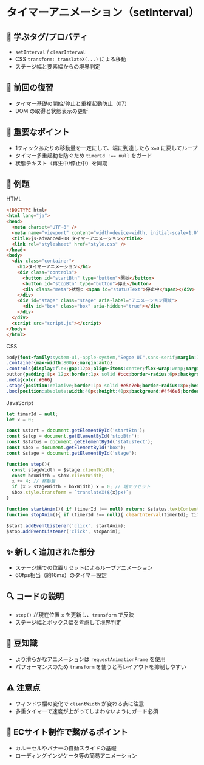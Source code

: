 # タイマーアニメーション（setInterval）

## 🧩 **学ぶタグ/プロパティ**
- `setInterval` / `clearInterval`
- CSS `transform: translateX(...)` による移動
- ステージ幅と要素幅からの境界判定

## 🔁 **前回の復習**
- タイマー基礎の開始/停止と重複起動防止（07）
- DOM の取得と状態表示の更新

## 📌 **重要なポイント**
- 1ティックあたりの移動量を一定にして、端に到達したら `x=0` に戻してループ
- タイマー多重起動を防ぐため `timerId !== null` をガード
- 状態テキスト（再生中/停止中）を同期

## 🧪 **例題**
HTML
```html
<!DOCTYPE html>
<html lang="ja">
<head>
  <meta charset="UTF-8" />
  <meta name="viewport" content="width=device-width, initial-scale=1.0" />
  <title>js-advanced-08 タイマーアニメーション</title>
  <link rel="stylesheet" href="style.css" />
</head>
<body>
  <div class="container">
    <h1>タイマーアニメーション</h1>
    <div class="controls">
      <button id="startBtn" type="button">開始</button>
      <button id="stopBtn" type="button">停止</button>
      <div class="meta">状態: <span id="statusText">停止中</span></div>
    </div>
    <div id="stage" class="stage" aria-label="アニメーション領域">
      <div id="box" class="box" aria-hidden="true"></div>
    </div>
  </div>
  <script src="script.js"></script>
</body>
</html>
```

CSS
```css
body{font-family:system-ui,-apple-system,"Segoe UI",sans-serif;margin:16px}
.container{max-width:800px;margin:auto}
.controls{display:flex;gap:12px;align-items:center;flex-wrap:wrap;margin:12px 0}
button{padding:8px 12px;border:1px solid #ccc;border-radius:6px;background:#f8f8f8}
.meta{color:#666}
.stage{position:relative;border:1px solid #e5e7eb;border-radius:8px;height:120px;margin-top:12px;overflow:hidden;background:#fafafa}
.box{position:absolute;width:40px;height:40px;background:#4f46e5;border-radius:6px;left:0;top:40px;transform:translateX(0)}
```

JavaScript
```js
let timerId = null;
let x = 0;

const $start = document.getElementById('startBtn');
const $stop = document.getElementById('stopBtn');
const $status = document.getElementById('statusText');
const $box = document.getElementById('box');
const $stage = document.getElementById('stage');

function step(){
  const stageWidth = $stage.clientWidth;
  const boxWidth = $box.clientWidth;
  x += 4; // 移動量
  if (x > stageWidth - boxWidth) x = 0; // 端でリセット
  $box.style.transform = `translateX(${x}px)`;
}

function startAnim(){ if (timerId !== null) return; $status.textContent = '再生中'; timerId = setInterval(step, 16); }
function stopAnim(){ if (timerId !== null){ clearInterval(timerId); timerId = null; } $status.textContent = '停止中'; }

$start.addEventListener('click', startAnim);
$stop.addEventListener('click', stopAnim);
```

## ✨ **新しく追加された部分**
- ステージ端での位置リセットによるループアニメーション
- 60fps相当（約16ms）のタイマー設定

## 🔍 **コードの説明**
- `step()` が現在位置 `x` を更新し、`transform` で反映
- ステージ幅とボックス幅を考慮して境界判定

## 📖 **豆知識**
- より滑らかなアニメーションは `requestAnimationFrame` を使用
- パフォーマンスのため `transform` を使うと再レイアウトを抑制しやすい

## ⚠️ **注意点**
- ウィンドウ幅の変化で `clientWidth` が変わる点に注意
- 多重タイマーで速度が上がってしまわないようにガード必須

## 🛒 **ECサイト制作で繋がるポイント**
- カルーセルやバナーの自動スライドの基礎
- ローディングインジケータ等の簡易アニメーション

